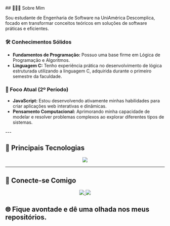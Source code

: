 <div aling="center">
## 👨🏻‍💻 Sobre Mim

Sou estudante de Engenharia de Software na UniAmérica Descomplica, focado em transformar conceitos teóricos em soluções de software práticas e eficientes.

### 🛠️ Conhecimentos Sólidos
* **Fundamentos de Programação:** Possuo uma base firme em Lógica de Programação e Algoritmos.
* **Linguagem C:** Tenho experiência prática no desenvolvimento de lógica estruturada utilizando a linguagem C, adquirida durante o primeiro semestre da faculdade.

### 🌱 Foco Atual (2º Período)
* **JavaScript:** Estou desenvolvendo ativamente minhas habilidades para criar aplicações web interativas e dinâmicas.
* **Pensamento Computacional:** Aprimorando minha capacidade de modelar e resolver problemas complexos ao explorar diferentes tipos de sistemas.

</div>
---

## 🚀 Principais Tecnologias
<p align="center">
  <a href="https://skillicons.dev">
    <img src="https://skillicons.dev/icons?i=html,css,js,git,vscode,github&perline=10" />
  </a>
</p>

---

## 🔗 Conecte-se Comigo
<p align="center">
<a href="https://linkedin.com/in/rospirski/" target="_blank">
  <img src="https://img.shields.io/badge/LinkedIn-0077B5?style=for-the-badge&logo=linkedin&logoColor=white" />
</a>
<a href="mailto:joaorospinha@hotmail.com" target="_blank">
  <img src="https://img.shields.io/badge/Email-D14836?style=for-the-badge&logo=gmail&logoColor=white" />
</a>
</p>

## 🌐 Fique avontade e dê uma olhada nos meus repositórios.

